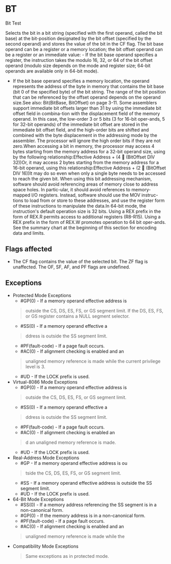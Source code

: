 # BT

Bit Test

Selects the bit in a bit string (specified with the first operand, called the bit base) at the bit-position designated by the bit offset (specified by the second operand) and stores the value of the bit in the CF flag.
The bit base operand can be a register or a memory location; the bit offset operand can be a register or an immediate value: - If the bit base operand specifies a register, the instruction takes the modulo 16, 32, or 64 of the bit offset operand (modulo size depends on the mode and register size; 64-bit operands are available only in 64-bit mode).
 - If the bit base operand specifies a memory location, the operand represents the address of the byte in memory that contains the bit base (bit 0 of the specified byte) of the bit string.
The range of the bit position that can be referenced by the offset operand depends on the operand size.See also: Bit(BitBase, BitOffset) on page 3-11.
Some assemblers support immediate bit offsets larger than 31 by using the immediate bit offset field in combina-tion with the displacement field of the memory operand.
In this case, the low-order 3 or 5 bits (3 for 16-bit oper-ands, 5 for 32-bit operands) of the immediate bit offset are stored in the immediate bit offset field, and the high-order bits are shifted and combined with the byte displacement in the addressing mode by the assembler.
The processor will ignore the high order bits if they are not zero.When accessing a bit in memory, the processor may access 4 bytes starting from the memory address for a 32-bit operand size, using by the following relationship:Effective Address + (4  (BitOffset DIV 32))Or, it may access 2 bytes starting from the memory address for a 16-bit operand, using this relationship:Effective Address + (2  (BitOffset DIV 16))It may do so even when only a single byte needs to be accessed to reach the given bit.
When using this bit addressing mechanism, software should avoid referencing areas of memory close to address space holes.
In partic-ular, it should avoid references to memory-mapped I/O registers.
Instead, software should use the MOV instruc-tions to load from or store to these addresses, and use the register form of these instructions to manipulate the data.In 64-bit mode, the instruction's default operation size is 32 bits.
Using a REX prefix in the form of REX.R permits access to additional registers (R8-R15).
Using a REX prefix in the form of REX.W promotes operation to 64 bit oper-ands.
See the summary chart at the beginning of this section for encoding data and limits.

## Flags affected

- The CF flag contains the value of the selected bit. The ZF flag is unaffected. The OF, SF, AF, and PF flags are undefined.

## Exceptions

- Protected Mode Exceptions
  - #GP(0) - If a memory operand effective address is
  > outside the CS, DS, ES, FS, or GS segment limit.
  > If the DS, ES, FS, or GS register contains a NULL segment selector.
  - #SS(0) - If a memory operand effective a
  > ddress is outside the SS segment limit.
  - #PF(fault-code) - If a page fault occurs.
  - #AC(0) - If alignment checking is enabled and an
  > unaligned memory reference is made while the 
  > current privilege level is 3.
  - #UD - If the LOCK prefix is used.
- Virtual-8086 Mode Exceptions
  - #GP(0) - If a memory operand effective address is
  > outside the CS, DS, ES, FS, or GS segment limit.
  - #SS(0) - If a memory operand effective a
  > ddress is outside the SS segment limit.
  - #PF(fault-code) - If a page fault occurs.
  - #AC(0) - If alignment checking is enabled an
  > d an unaligned memory reference is made.
  - #UD - If the LOCK prefix is used.
- Real-Address Mode Exceptions
  - #GP - If a memory operand effective address is ou
  > tside the CS, DS, ES, FS, or GS segment limit.
  - #SS - If a memory operand effective address is outside the SS segment limit.
  - #UD - If the LOCK prefix is used.
- 64-Bit Mode Exceptions
  - #SS(0) - If a memory address referencing the SS segment is in a non-canonical form.
  - #GP(0) - If the memory address is in a non-canonical form.
  - #PF(fault-code) - If a page fault occurs.
  - #AC(0) - If alignment checking is enabled and an
  > unaligned memory reference is made while the 
- Compatibility Mode Exceptions
  > Same exceptions as in protected mode.
